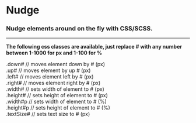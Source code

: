 Nudge
=====

<h3>Nudge elements around on the fly with CSS/SCSS.</h3>
<hr />
<b>The following css classes are available, just replace # with any number between 1-1000 for px and 1-100 for %</b>

.down#  	// moves element down by # (px)<br />
.up#		// moves element by up # (px)<br />
.left#		// moves element left by # (px)<br />
.right#		// moves element right by # (px)<br />
.width#		// sets width of element to # (px)<br />
.height#	// sets height of element to # (px)<br />
.width#p	// sets width of element to # (%)<br />
.height#p	// sets height of element to # (%)<br />
.textSize#	// sets text size to # (px)<br />
